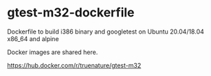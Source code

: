 # gtest-m32-dockerfile
Dockerfile to build i386 binary and googletest on Ubuntu 20.04/18.04 x86_64 and alpine

Docker images are shared here.

https://hub.docker.com/r/truenature/gtest-m32
